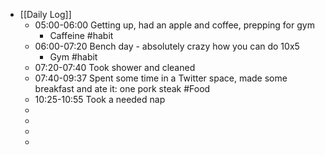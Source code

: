 - [[Daily Log]]
	- 05:00-06:00 Getting up, had an apple and coffee, prepping for gym
		- Caffeine #habit
	- 06:00-07:20 Bench day - absolutely crazy how you can do 10x5
		- Gym #habit
	- 07:20-07:40 Took shower and cleaned
	- 07:40-09:37 Spent some time in a Twitter space, made some breakfast and ate it: one pork steak #Food
	- 10:25-10:55 Took a needed nap
	-
	-
	-
	-